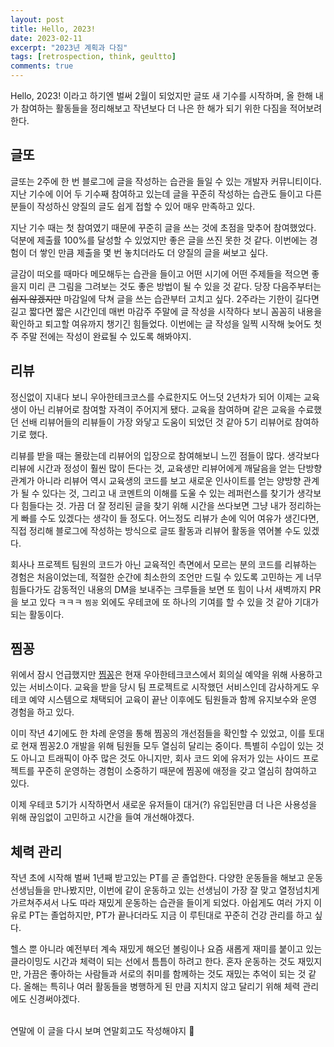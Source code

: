 ```yaml
---
layout: post
title: Hello, 2023!
date: 2023-02-11
excerpt: "2023년 계획과 다짐"
tags: [retrospection, think, geultto]
comments: true
---
```


Hello, 2023! 이라고 하기엔 벌써 2월이 되었지만 글또 새 기수를 시작하며, 올 한해 내가 참여하는 활동들을 정리해보고 작년보다 더 나은 한 해가 되기 위한 다짐을 적어보려 한다.

## 글또

글또는 2주에 한 번 블로그에 글을 작성하는 습관을 들일 수 있는 개발자 커뮤니티이다. 지난 기수에 이어 두 기수째 참여하고 있는데 글을 꾸준히 작성하는 습관도 들이고 다른 분들이 작성하신 양질의 글도 쉽게 접할 수 있어 매우 만족하고 있다. 

지난 기수 때는 첫 참여였기 때문에 꾸준히 글을 쓰는 것에 초점을 맞추어 참여했었다. 덕분에 제출률 100%를 달성할 수 있었지만 좋은 글을 쓰진 못한 것 같다. 이번에는 경험이 더 쌓인 만큼 제출을 몇 번 놓치더라도 더 양질의 글을 써보고 싶다. 

글감이 떠오를 때마다 메모해두는 습관을 들이고 어떤 시기에 어떤 주제들을 적으면 좋을지 미리 큰 그림을 그려보는 것도 좋은 방법이 될 수 있을 것 같다. 당장 다음주부터는 ~~쉽지 않겠지만~~ 마감일에 닥쳐 글을 쓰는 습관부터 고치고 싶다. 2주라는 기한이 길다면 길고 짧다면 짧은 시간인데 매번 마감주 주말에 글 작성을 시작하다 보니 꼼꼼히 내용을 확인하고 퇴고할 여유까지 챙기긴 힘들었다. 이번에는 글 작성을 일찍 시작해 늦어도 첫주 주말 전에는 작성이 완료될 수 있도록 해봐야지.

## 리뷰

정신없이 지내다 보니 우아한테크코스를 수료한지도 어느덧 2년차가 되어 이제는 교육생이 아닌 리뷰어로 참여할 자격이 주어지게 됐다. 교육을 참여하며 같은 교육을 수료했던 선배 리뷰어들의 리뷰들이 가장 와닿고 도움이 되었던 것 같아 5기 리뷰어로 참여하기로 했다. 

리뷰를 받을 때는 몰랐는데 리뷰어의 입장으로 참여해보니 느낀 점들이 많다. 생각보다 리뷰에 시간과 정성이 훨씬 많이 든다는 것, 교육생만 리뷰어에게 깨달음을 얻는 단방향 관계가 아니라 리뷰어 역시 교육생의 코드를 보고 새로운 인사이트를 얻는 양방향 관계가 될 수 있다는 것, 그리고 내 코멘트의 이해를 도울 수 있는 레퍼런스를 찾기가 생각보다 힘들다는 것. 가끔 더 잘 정리된 글을 찾기 위해 시간을 쓰다보면 그냥 내가 정리하는 게 빠를 수도 있겠다는 생각이 들 정도다. 어느정도 리뷰가 손에 익어 여유가 생긴다면, 직접 정리해 블로그에 작성하는 방식으로 글또 활동과 리뷰어 활동을 엮어볼 수도 있겠다.

회사나 프로젝트 팀원의 코드가 아닌 교육적인 측면에서 모르는 분의 코드를 리뷰하는 경험은 처음이었는데, 적절한 순간에 최소한의 조언만 드릴 수 있도록 고민하는 게 너무 힘들다가도 감동적인 내용의 DM을 보내주는 크루들을 보면 또 힘이 나서 새벽까지 PR을 보고 있다 ㅋㅋㅋ `찜꽁` 외에도 우테코에 또 하나의 기여를 할 수 있을 것 같아 기대가 되는 활동이다.

## 찜꽁

위에서 잠시 언급했지만 [찜꽁](https://zzimkkong.com/)은 현재 우아한테크코스에서 회의실 예약을 위해 사용하고 있는 서비스이다. 교육을 받을 당시 팀 프로젝트로 시작했던 서비스인데 감사하게도 우테코 예약 시스템으로 채택되어 교육이 끝난 이후에도 팀원들과 함께 유지보수와 운영 경험을 하고 있다.

이미 작년 4기에도 한 차례 운영을 통해 찜꽁의 개선점들을 확인할 수 있었고, 이를 토대로 현재 찜꽁2.0 개발을 위해 팀원들 모두 열심히 달리는 중이다. 특별히 수입이 있는 것도 아니고 트래픽이 아주 많은 것도 아니지만, 회사 코드 외에 유저가 있는 사이드 프로젝트를 꾸준히 운영하는 경험이 소중하기 때문에 찜꽁에 애정을 갖고 열심히 참여하고 있다. 

이제 우테코 5기가 시작하면서 새로운 유저들이 대거(?) 유입된만큼 더 나은 사용성을 위해 끊임없이 고민하고 시간을 들여 개선해야겠다.

## 체력 관리

작년 초에 시작해 벌써 1년째 받고있는 PT를 곧 졸업한다. 다양한 운동들을 해보고 운동 선생님들을 만나봤지만, 이번에 같이 운동하고 있는 선생님이 가장 잘 맞고 열정넘치게 가르쳐주셔서 나도 따라 재밌게 운동하는 습관을 들이게 되었다. 아쉽게도 여러 가지 이유로 PT는 졸업하지만, PT가 끝나더라도 지금 이 루틴대로 꾸준히 건강 관리를 하고 싶다. 

헬스 뿐 아니라 예전부터 계속 재밌게 해오던 볼링이나 요즘 새롭게 재미를 붙이고 있는 클라이밍도 시간과 체력이 되는 선에서 틈틈이 하려고 한다. 혼자 운동하는 것도 재밌지만, 가끔은 좋아하는 사람들과 서로의 취미를 함께하는 것도 재밌는 추억이 되는 것 같다. 올해는 특히나 여러 활동들을 병행하게 된 만큼 지치지 않고 달리기 위해 체력 관리에도 신경써야겠다.

<br>
연말에 이 글을 다시 보며 연말회고도 작성해야지 🤗